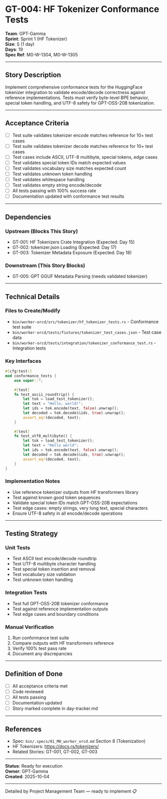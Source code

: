 # GT-004: HF Tokenizer Conformance Tests

**Team**: GPT-Gamma  
**Sprint**: Sprint 1 (HF Tokenizer)  
**Size**: S (1 day)  
**Days**: 19  
**Spec Ref**: M0-W-1304, M0-W-1305

---

## Story Description

Implement comprehensive conformance tests for the HuggingFace tokenizer integration to validate encode/decode correctness against reference implementations. Tests must verify byte-level BPE behavior, special token handling, and UTF-8 safety for GPT-OSS-20B tokenization.

---

## Acceptance Criteria

- [ ] Test suite validates tokenizer encode matches reference for 10+ test cases
- [ ] Test suite validates tokenizer decode matches reference for 10+ test cases
- [ ] Test cases include ASCII, UTF-8 multibyte, special tokens, edge cases
- [ ] Test validates special token IDs match expected values
- [ ] Test validates vocabulary size matches expected count
- [ ] Test validates unknown token handling
- [ ] Test validates whitespace handling
- [ ] Test validates empty string encode/decode
- [ ] All tests passing with 100% success rate
- [ ] Documentation updated with conformance test results

---

## Dependencies

### Upstream (Blocks This Story)
- GT-001: HF Tokenizers Crate Integration (Expected: Day 15)
- GT-002: tokenizer.json Loading (Expected: Day 17)
- GT-003: Tokenizer Metadata Exposure (Expected: Day 18)

### Downstream (This Story Blocks)
- GT-005: GPT GGUF Metadata Parsing (needs validated tokenizer)

---

## Technical Details

### Files to Create/Modify
- `bin/worker-orcd/src/tokenizer/hf_tokenizer_tests.rs` - Conformance test suite
- `bin/worker-orcd/tests/fixtures/tokenizer_test_cases.json` - Test case data
- `bin/worker-orcd/tests/integration/tokenizer_conformance_test.rs` - Integration tests

### Key Interfaces
```rust
#[cfg(test)]
mod conformance_tests {
    use super::*;
    
    #[test]
    fn test_ascii_roundtrip() {
        let tok = load_test_tokenizer();
        let text = "Hello, world!";
        let ids = tok.encode(text, false).unwrap();
        let decoded = tok.decode(&ids, true).unwrap();
        assert_eq!(decoded, text);
    }
    
    #[test]
    fn test_utf8_multibyte() {
        let tok = load_test_tokenizer();
        let text = "Hello world";
        let ids = tok.encode(text, false).unwrap();
        let decoded = tok.decode(&ids, true).unwrap();
        assert_eq!(decoded, text);
    }
}
```

### Implementation Notes
- Use reference tokenizer outputs from HF transformers library
- Test against known good token sequences
- Validate special token IDs match GPT-OSS-20B expectations
- Test edge cases: empty strings, very long text, special characters
- Ensure UTF-8 safety in all encode/decode operations

---

## Testing Strategy

### Unit Tests
- Test ASCII text encode/decode roundtrip
- Test UTF-8 multibyte character handling
- Test special token insertion and removal
- Test vocabulary size validation
- Test unknown token handling

### Integration Tests
- Test full GPT-OSS-20B tokenizer conformance
- Test against reference implementation outputs
- Test edge cases and boundary conditions

### Manual Verification
1. Run conformance test suite
2. Compare outputs with HF transformers reference
3. Verify 100% test pass rate
4. Document any discrepancies

---

## Definition of Done

- [ ] All acceptance criteria met
- [ ] Code reviewed
- [ ] All tests passing
- [ ] Documentation updated
- [ ] Story marked complete in day-tracker.md

---

## References

- Spec: `bin/.specs/01_M0_worker_orcd.md` Section 8 (Tokenization)
- HF Tokenizers: https://docs.rs/tokenizers/
- Related Stories: GT-001, GT-002, GT-003

---

**Status**: Ready for execution  
**Owner**: GPT-Gamma  
**Created**: 2025-10-04

---
Detailed by Project Management Team — ready to implement 📋
